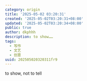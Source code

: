 ```yaml
---
category: origin
title: '2025-05-02 03:20:31'
created: '2025-05-02T03:20:31+08:00'
updated: '2025-05-02T03:20:34+08:00'
public: true
author: dkphhh
description: to show……
tags:
  - 写作
  - 文艺
  - 创意
uuid: 202505020320311fr9
---
```


to show, not to tell
